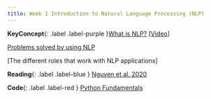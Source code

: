 ```yaml
---
title: Week 1 Introduction to Natural Language Processing (NLP)
---
```



**KeyConcept**{: .label .label-purple }[What is NLP?](week-02.md)
   [[Video]](about.md)

[Problems solved by using NLP](#)

[The different roles that work with NLP applications]


**Reading**{: .label .label-blue } [Nguyen et al. 2020](https://www.frontiersin.org/articles/10.3389/frai.2020.00062/full)

**Code**{: .label .label-red } [Python Fundamentals](https://colab.research.google.com/drive/1sdB5wwl5o5t5HFfLSTQsTMupu5EDhWi6?usp=sharing) 
